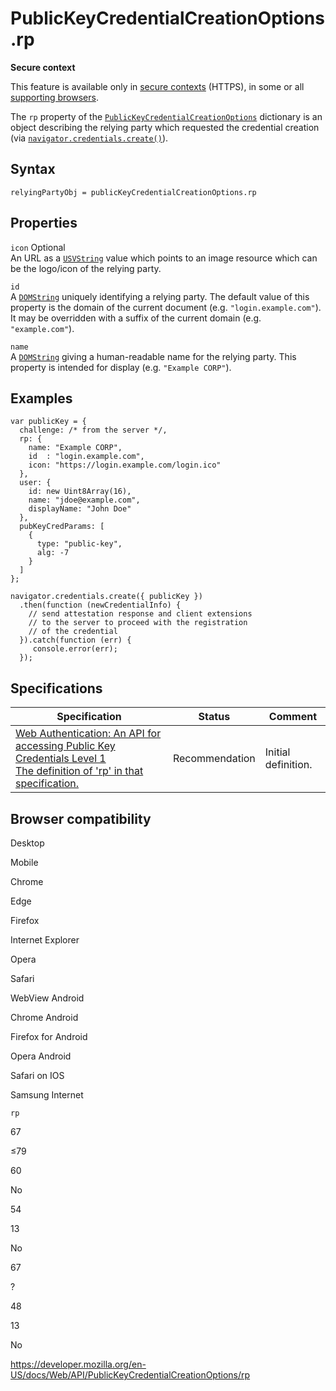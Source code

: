 # PublicKeyCredentialCreationOptions.rp

**Secure context**

This feature is available only in [secure contexts](https://developer.mozilla.org/en-US/docs/Web/Security/Secure_Contexts) (HTTPS), in some or all [supporting browsers](#browser_compatibility).

The `rp` property of the [`PublicKeyCredentialCreationOptions`](../publickeycredentialcreationoptions) dictionary is an object describing the relying party which requested the credential creation (via [`navigator.credentials.create()`](../credentialscontainer/create)).

## Syntax

    relyingPartyObj = publicKeyCredentialCreationOptions.rp

## Properties

`icon` <span class="badge inline optional">Optional</span>  
An URL as a [`USVString`](../usvstring) value which points to an image resource which can be the logo/icon of the relying party.

`id`  
A [`DOMString`](../domstring) uniquely identifying a relying party. The default value of this property is the domain of the current document (e.g. `"login.example.com"`). It may be overridden with a suffix of the current domain (e.g. `"example.com"`).

`name`  
A [`DOMString`](../domstring) giving a human-readable name for the relying party. This property is intended for display (e.g. `"Example CORP"`).

## Examples

    var publicKey = {
      challenge: /* from the server */,
      rp: {
        name: "Example CORP",
        id  : "login.example.com",
        icon: "https://login.example.com/login.ico"
      },
      user: {
        id: new Uint8Array(16),
        name: "jdoe@example.com",
        displayName: "John Doe"
      },
      pubKeyCredParams: [
        {
          type: "public-key",
          alg: -7
        }
      ]
    };

    navigator.credentials.create({ publicKey })
      .then(function (newCredentialInfo) {
        // send attestation response and client extensions
        // to the server to proceed with the registration
        // of the credential
      }).catch(function (err) {
         console.error(err);
      });

## Specifications

<table><thead><tr class="header"><th>Specification</th><th>Status</th><th>Comment</th></tr></thead><tbody><tr class="odd"><td><a href="https://w3c.github.io/webauthn/#dom-publickeycredentialcreationoptions-rp">Web Authentication: An API for accessing Public Key Credentials Level 1<br />
<span class="small">The definition of 'rp' in that specification.</span></a></td><td><span class="spec-rec">Recommendation</span></td><td>Initial definition.</td></tr></tbody></table>

## Browser compatibility

Desktop

Mobile

Chrome

Edge

Firefox

Internet Explorer

Opera

Safari

WebView Android

Chrome Android

Firefox for Android

Opera Android

Safari on IOS

Samsung Internet

`rp`

67

≤79

60

No

54

13

No

67

?

48

13

No

<a href="https://developer.mozilla.org/en-US/docs/Web/API/PublicKeyCredentialCreationOptions/rp" class="_attribution-link">https://developer.mozilla.org/en-US/docs/Web/API/PublicKeyCredentialCreationOptions/rp</a>
